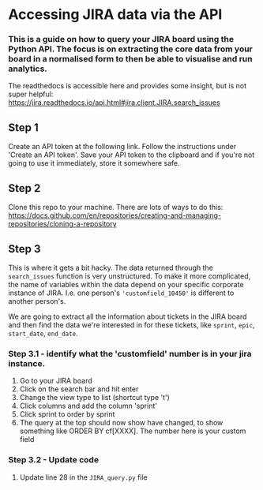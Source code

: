 # Accessing JIRA data via the API

### This is a guide on how to query your JIRA board using the Python API. The focus is on extracting the core data from your board in a normalised form to then be able to visualise and run analytics.

The readthedocs is accessible here and provides some insight, but is not super helpful: https://jira.readthedocs.io/api.html#jira.client.JIRA.search_issues

## Step 1

Create an API token at the following link. Follow the instructions under 'Create an API token'. Save your API token to the clipboard and if you're not going to use it immediately, store it somewhere safe. 

## Step 2

Clone this repo to your machine. There are lots of ways to do this: https://docs.github.com/en/repositories/creating-and-managing-repositories/cloning-a-repository

## Step 3

This is where it gets a bit hacky. The data returned through the `search_issues` function is very  unstructured. To make it more complicated, the name of variables within the data depend on your specific corporate instance of JIRA. I.e. one person's `'customfield_10450'` is different to another person's. 

We are going to extract all the information about tickets in the JIRA board and then find the data we're interested in for these tickets, like `sprint`, `epic`, `start_date`, `end_date`.

### Step 3.1 - identify what the 'customfield' number is in your jira instance. 

1. Go to your JIRA board
2. Click on the search bar and hit enter
3. Change the view type to list (shortcut type 't')
4. Click columns and add the column 'sprint'
5. Click sprint to order by sprint
6. The query at the top should now show have changed, to show something like ORDER BY cf[XXXX]. The number here is your custom field

### Step 3.2 - Update code

1. Update line 28 in the  `JIRA_query.py` file
   

